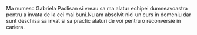 Ma numesc Gabriela Paclisan si vreau sa ma alatur echipei dumneavoastra pentru a invata de la cei mai buni.Nu am absolvit nici un curs in domeniu dar sunt deschisa sa invat si sa practic alaturi de voi pentru o reconversie in cariera.
